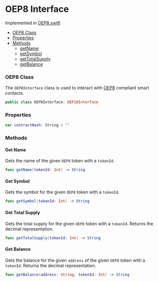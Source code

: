 # OEP8 Interface

Implemented in [OEP8.swift](https://github.com/Ryucoin/neovm-utils/blob/master/neovmUtils/Classes/Asset%20Interfaces/OEP8.swift)

- [OEP8 Class](#oep8-class)
- [Properties](#properties)
- [Methods](#methods)
  - [getName](#get-name)
  - [getSymbol](#get-symbol)
  - [getTotalSupply](#get-total-supply)
  - [getBalance](#get-balance)

### OEP8 Class

The `OEP8Interface` class is used to interact with [OEP8](https://github.com/ontio/OEPs/blob/master/OEPS/OEP-8.mediawiki) compliant smart contacts.

``` swift
public class OEP8Interface: OEP10Interface
```

### Properties

``` swift
var contractHash: String = ""
```

### Methods

#### Get Name

Gets the name of the given `OEP8` token with a `tokenId`.

``` swift
func getName(tokenId: Int) -> String
```

#### Get Symbol

Gets the symbol for the given `OEP8` token with a `tokenId`.

``` swift
func getSymbol(tokenId: Int) -> String
```

#### Get Total Supply

Gets the total supply for the given `OEP8` token with a `tokenId`. Returns the decimal representation.

``` swift
func getTotalSupply(tokenId: Int) -> String
```

#### Get Balance

Gets the balance for the given `address` of the given `OEP8` token with a `tokenId`. Returns the decimal representation.

``` swift
func getBalance(address: String, tokenId: Int) -> String
```
